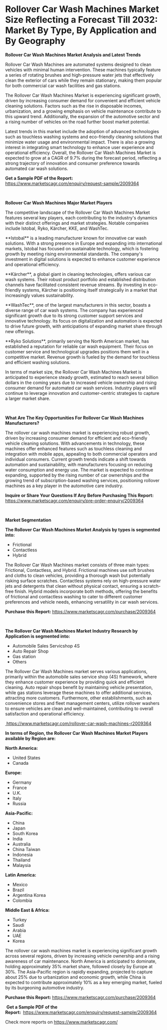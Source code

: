 <p><h1>Rollover Car Wash Machines Market Size Reflecting a Forecast Till 2032: Market By Type, By Application and By Geography</h1></p><p><strong>Rollover Car Wash Machines Market Analysis and Latest Trends</strong></p>
<p><p>Rollover Car Wash Machines are automated systems designed to clean vehicles with minimal human intervention. These machines typically feature a series of rotating brushes and high-pressure water jets that effectively clean the exterior of cars while they remain stationary, making them popular for both commercial car wash facilities and gas stations.</p><p>The Rollover Car Wash Machines Market is experiencing significant growth, driven by increasing consumer demand for convenient and efficient vehicle cleaning solutions. Factors such as the rise in disposable incomes, urbanization, and a growing emphasis on vehicle maintenance contribute to this upward trend. Additionally, the expansion of the automotive sector and a rising number of vehicles on the road further boost market potential.</p><p>Latest trends in this market include the adoption of advanced technologies such as touchless washing systems and eco-friendly cleaning solutions that minimize water usage and environmental impact. There is also a growing interest in integrating smart technology to enhance user experience and operational efficiency. Overall, the Rollover Car Wash Machines Market is expected to grow at a CAGR of 9.7% during the forecast period, reflecting a strong trajectory of innovation and consumer preference towards automated car wash solutions.</p></p>
<p><strong>Get a Sample PDF of the Report:&nbsp;</strong> <a href="https://www.marketscagr.com/enquiry/request-sample/2009364?utm_campaign=1902&utm_medium=2&utm_source=Github&utm_content=ia&utm_term=02032025&utm_id=rollover-car-wash-machines">https://www.marketscagr.com/enquiry/request-sample/2009364</a></p>
<p>&nbsp;</p>
<p><strong>Rollover Car Wash Machines Major Market Players</strong></p>
<p><p>The competitive landscape of the Rollover Car Wash Machines Market features several key players, each contributing to the industry's dynamics with their distinct offerings and market strategies. Notable companies include Istobal, Ryko, Kärcher, KKE, and WashTec.</p><p>**Istobal** is a leading manufacturer known for innovative car wash solutions. With a strong presence in Europe and expanding into international markets, Istobal has focused on sustainable technology, which is fostering growth by meeting rising environmental standards. The company's investment in digital solutions is expected to enhance customer experience and operational efficiency.</p><p>**Kärcher**, a global giant in cleaning technologies, offers various car wash systems. Their robust product portfolio and established distribution channels have facilitated consistent revenue streams. By investing in eco-friendly systems, Kärcher is positioning itself strategically in a market that increasingly values sustainability.</p><p>**WashTec**, one of the largest manufacturers in this sector, boasts a diverse range of car wash systems. The company has experienced significant growth due to its strong customer support services and innovative technology. Its focus on digitalization and automation is expected to drive future growth, with anticipations of expanding market share through new offerings.</p><p>**Ryko Solutions**, primarily serving the North American market, has established a reputation for reliable car wash equipment. Their focus on customer service and technological upgrades positions them well in a competitive market. Revenue growth is fueled by the demand for touchless and efficient washing solutions.</p><p>In terms of market size, the Rollover Car Wash Machines Market is anticipated to experience steady growth, estimated to reach several billion dollars in the coming years due to increased vehicle ownership and rising consumer demand for automated car wash services. Industry players will continue to leverage innovation and customer-centric strategies to capture a larger market share.</p></p>
<p>&nbsp;</p>
<p><strong>What Are The Key Opportunities For Rollover Car Wash Machines Manufacturers?</strong></p>
<p><p>The rollover car wash machines market is experiencing robust growth, driven by increasing consumer demand for efficient and eco-friendly vehicle cleaning solutions. With advancements in technology, these machines offer enhanced features such as touchless cleaning and integration with mobile apps, appealing to both commercial operators and individual consumers. Current growth trends indicate a shift towards automation and sustainability, with manufacturers focusing on reducing water consumption and energy use. The market is expected to continue expanding, supported by the rising number of car ownerships and the growing trend of subscription-based washing services, positioning rollover machines as a key player in the automotive care industry.</p></p>
<p><strong>Inquire or Share Your Questions If Any Before Purchasing This Report:</strong> <a href="https://www.marketscagr.com/enquiry/pre-order-enquiry/2009364?utm_campaign=1902&utm_medium=2&utm_source=Github&utm_content=ia&utm_term=02032025&utm_id=rollover-car-wash-machines">https://www.marketscagr.com/enquiry/pre-order-enquiry/2009364</a></p>
<p>&nbsp;</p>
<p><strong>Market Segmentation</strong></p>
<p><strong>The Rollover Car Wash Machines Market Analysis by types is segmented into:</strong></p>
<p><ul><li>Frictional</li><li>Contactless</li><li>Hybrid</li></ul></p>
<p><p>The Rollover Car Wash Machines market consists of three main types: Frictional, Contactless, and Hybrid. Frictional machines use soft brushes and cloths to clean vehicles, providing a thorough wash but potentially risking surface scratches. Contactless systems rely on high-pressure water jets and detergents that clean without physical contact, ensuring a scratch-free finish. Hybrid models incorporate both methods, offering the benefits of frictional and contactless washing to cater to different customer preferences and vehicle needs, enhancing versatility in car wash services.</p></p>
<p><strong>Purchase this Report:&nbsp;</strong><a href="https://www.marketscagr.com/purchase/2009364?utm_campaign=1902&utm_medium=2&utm_source=Github&utm_content=ia&utm_term=02032025&utm_id=rollover-car-wash-machines">https://www.marketscagr.com/purchase/2009364</a></p>
<p>&nbsp;</p>
<p><strong>The Rollover Car Wash Machines Market Industry Research by Application is segmented into:</strong></p>
<p><ul><li>Automobile Sales Servicshop 4S</li><li>Auto Repair Shop</li><li>Gas station</li><li>Others</li></ul></p>
<p><p>The Rollover Car Wash Machines market serves various applications, primarily within the automobile sales service shop (4S) framework, where they enhance customer experience by providing quick and efficient cleaning. Auto repair shops benefit by maintaining vehicle presentation, while gas stations leverage these machines to offer additional services, attracting more customers. Furthermore, other establishments, such as convenience stores and fleet management centers, utilize rollover washers to ensure vehicles are clean and well-maintained, contributing to overall satisfaction and operational efficiency.</p></p>
<p><a href="https://www.marketscagr.com/rollover-car-wash-machines-r2009364?utm_campaign=1902&utm_medium=2&utm_source=Github&utm_content=ia&utm_term=02032025&utm_id=rollover-car-wash-machines">&nbsp;https://www.marketscagr.com/rollover-car-wash-machines-r2009364</a></p>
<p><strong>In terms of Region, the Rollover Car Wash Machines Market Players available by Region are:</strong></p>
<p>
    <p> <strong> North America: </strong>
        <ul>
            <li>United States</li>
            <li>Canada</li>
        </ul>
        </p> 
    <p> <strong> Europe: </strong>
        <ul>
            <li>Germany</li>
            <li>France</li>
            <li>U.K.</li>
            <li>Italy</li>
            <li>Russia</li>
        </ul>
        </p> 
    <p> <strong> Asia-Pacific: </strong>
        <ul>
            <li>China</li>
            <li>Japan</li>
            <li>South Korea</li>
            <li>India</li>
            <li>Australia</li>
            <li>China Taiwan</li>
            <li>Indonesia</li>
            <li>Thailand</li>
            <li>Malaysia</li>
        </ul>
        </p> 
    <p> <strong> Latin America: </strong>
        <ul>
            <li>Mexico</li>
            <li>Brazil</li>
            <li>Argentina Korea</li>
            <li>Colombia</li>
        </ul>
        </p> 
    <p> <strong> Middle East & Africa: </strong>
        <ul>
            <li>Turkey</li>
            <li>Saudi</li>
            <li>Arabia</li>
            <li>UAE</li>
            <li>Korea</li>
        </ul>
    </p>
    </p>
<p><p>The rollover car wash machines market is experiencing significant growth across several regions, driven by increasing vehicle ownership and a rising awareness of car maintenance. North America is anticipated to dominate, holding approximately 35% market share, followed closely by Europe at 30%. The Asia-Pacific region is rapidly expanding, projected to capture about 25% due to urbanization and economic growth, while China is expected to contribute approximately 10% as a key emerging market, fueled by its burgeoning automotive industry.</p></p>
<p><strong>Purchase this Report: </strong><a href="https://www.marketscagr.com/purchase/2009364?utm_campaign=1902&utm_medium=2&utm_source=Github&utm_content=ia&utm_term=02032025&utm_id=rollover-car-wash-machines">https://www.marketscagr.com/purchase/2009364</a></p>
<p>&nbsp;<strong>Get a Sample PDF of the Report:&nbsp;&nbsp;</strong><a href="https://www.marketscagr.com/enquiry/request-sample/2009364?utm_campaign=1902&utm_medium=2&utm_source=Github&utm_content=ia&utm_term=02032025&utm_id=rollover-car-wash-machines">https://www.marketscagr.com/enquiry/request-sample/2009364</a></p>
<p><strong></strong></p>
<p>Check more reports on <a href="https://www.marketscagr.com/?utm_campaign=1902&utm_medium=2&utm_source=Github&utm_content=ia&utm_term=02032025&utm_id=rollover-car-wash-machines">https://www.marketscagr.com/</a></p>